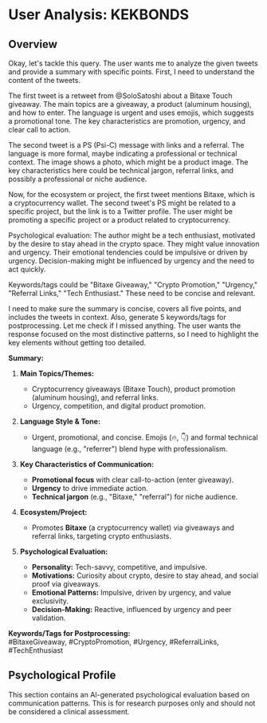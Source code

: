 # User Analysis: KEKBONDS

## Overview

<think>
Okay, let's tackle this query. The user wants me to analyze the given tweets and provide a summary with specific points. First, I need to understand the content of the tweets.

The first tweet is a retweet from @SoloSatoshi about a Bitaxe Touch giveaway. The main topics are a giveaway, a product (aluminum housing), and how to enter. The language is urgent and uses emojis, which suggests a promotional tone. The key characteristics are promotion, urgency, and clear call to action.

The second tweet is a PS (Psi-C) message with links and a referral. The language is more formal, maybe indicating a professional or technical context. The image shows a photo, which might be a product image. The key characteristics here could be technical jargon, referral links, and possibly a professional or niche audience.

Now, for the ecosystem or project, the first tweet mentions Bitaxe, which is a cryptocurrency wallet. The second tweet's PS might be related to a specific project, but the link is to a Twitter profile. The user might be promoting a specific project or a product related to cryptocurrency.

Psychological evaluation: The author might be a tech enthusiast, motivated by the desire to stay ahead in the crypto space. They might value innovation and urgency. Their emotional tendencies could be impulsive or driven by urgency. Decision-making might be influenced by urgency and the need to act quickly.

Keywords/tags could be "Bitaxe Giveaway," "Crypto Promotion," "Urgency," "Referral Links," "Tech Enthusiast." These need to be concise and relevant.

I need to make sure the summary is concise, covers all five points, and includes the tweets in context. Also, generate 5 keywords/tags for postprocessing. Let me check if I missed anything. The user wants the response focused on the most distinctive patterns, so I need to highlight the key elements without getting too detailed.
</think>

**Summary:**  
1. **Main Topics/Themes:**  
   - Cryptocurrency giveaways (Bitaxe Touch), product promotion (aluminum housing), and referral links.  
   - Urgency, competition, and digital product promotion.  

2. **Language Style & Tone:**  
   - Urgent, promotional, and concise. Emojis (🔥, 👇) and formal technical language (e.g., "referrer") blend hype with professionalism.  

3. **Key Characteristics of Communication:**  
   - **Promotional focus** with clear call-to-action (enter giveaway).  
   - **Urgency** to drive immediate action.  
   - **Technical jargon** (e.g., "Bitaxe," "referral") for niche audience.  

4. **Ecosystem/Project:**  
   - Promotes **Bitaxe** (a cryptocurrency wallet) via giveaways and referral links, targeting crypto enthusiasts.  

5. **Psychological Evaluation:**  
   - **Personality:** Tech-savvy, competitive, and impulsive.  
   - **Motivations:** Curiosity about crypto, desire to stay ahead, and social proof via giveaways.  
   - **Emotional Patterns:** Impulsive, driven by urgency, and value exclusivity.  
   - **Decision-Making:** Reactive, influenced by urgency and peer validation.  

**Keywords/Tags for Postprocessing:**  
#BitaxeGiveaway, #CryptoPromotion, #Urgency, #ReferralLinks, #TechEnthusiast

## Psychological Profile

This section contains an AI-generated psychological evaluation based on communication patterns. This is for research purposes only and should not be considered a clinical assessment.